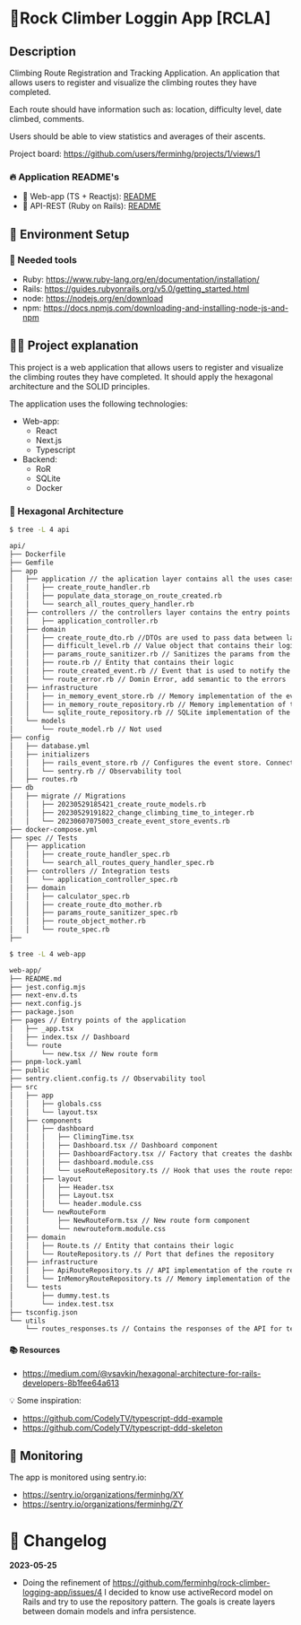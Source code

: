 # 🧗‍Rock Climber Loggin App [RCLA]

## Description

Climbing Route Registration and Tracking Application.
An application that allows users to register and visualize the climbing routes they have completed. 

Each route should have information such as: location, difficulty level, date climbed, comments. 

Users should be able to view statistics and averages of their ascents.

Project board: https://github.com/users/ferminhg/projects/1/views/1 

### 🔥 Application README's

- 🦋 Web-app (TS + Reactjs): [README](/web-app/README.md)
- 🚂 API-REST (Ruby on Rails): [README](/api/README.md)

## 🚀 Environment Setup

### 🐳 Needed tools

- Ruby: https://www.ruby-lang.org/en/documentation/installation/
- Rails: https://guides.rubyonrails.org/v5.0/getting_started.html
- node: https://nodejs.org/en/download
- npm: https://docs.npmjs.com/downloading-and-installing-node-js-and-npm


## 👩‍💻 Project explanation

This project is a web application that allows users to register and visualize the climbing routes they have completed.
It should apply the hexagonal architecture and the SOLID principles. 

The application uses the following technologies:
- Web-app:
  - React
  - Next.js
  - Typescript
- Backend:
  - RoR
  - SQLite
  - Docker

### 🎯 Hexagonal Architecture

```bash
$ tree -L 4 api

api/
├── Dockerfile
├── Gemfile
├── app
│   ├── application // the aplication layer contains all the uses cases of the application. They use ports, are agnostic to the infra implementation
│   │   ├── create_route_handler.rb
│   │   ├── populate_data_storage_on_route_created.rb
│   │   └── search_all_routes_query_handler.rb
│   ├── controllers // the controllers layer contains the entry points of the application. They use the application layer and define the infra implementation
│   │   ├── application_controller.rb
│   ├── domain
│   │   ├── create_route_dto.rb //DTOs are used to pass data between layers
│   │   ├── difficult_level.rb // Value object that contains their logic
│   │   ├── params_route_sanitizer.rb // Sanitizes the params from the controller
│   │   ├── route.rb // Entity that contains their logic
│   │   ├── route_created_event.rb // Event that is used to notify the application layer
│   │   └── route_error.rb // Domin Error, add semantic to the errors
│   ├── infrastructure
│   │   ├── in_memory_event_store.rb // Memory implementation of the event store, used for testing
│   │   ├── in_memory_route_repository.rb // Memory implementation of the route repository, used for testing
│   │   └── sqlite_route_repository.rb // SQLite implementation of the route repository
│   └── models
│       └── route_model.rb // Not used
├── config
│   ├── database.yml
│   ├── initializers
│   │   ├── rails_event_store.rb // Configures the event store. Connect events and subscribers
│   │   └── sentry.rb // Observability tool
│   ├── routes.rb
├── db
│   ├── migrate // Migrations
│   │   ├── 20230529185421_create_route_models.rb
│   │   ├── 20230529191822_change_climbing_time_to_integer.rb
│   │   └── 20230607075003_create_event_store_events.rb
├── docker-compose.yml
├── spec // Tests
│   ├── application
│   │   ├── create_route_handler_spec.rb
│   │   └── search_all_routes_query_handler_spec.rb
│   ├── controllers // Integration tests
│   │   └── application_controller_spec.rb
│   ├── domain
│   │   ├── calculator_spec.rb
│   │   ├── create_route_dto_mother.rb
│   │   ├── params_route_sanitizer_spec.rb
│   │   ├── route_object_mother.rb
│   │   └── route_spec.rb
├──

```


```bash
$ tree -L 4 web-app

web-app/
├── README.md
├── jest.config.mjs
├── next-env.d.ts
├── next.config.js
├── package.json
├── pages // Entry points of the application
│   ├── _app.tsx
│   ├── index.tsx // Dashboard
│   └── route
│       └── new.tsx // New route form
├── pnpm-lock.yaml
├── public
├── sentry.client.config.ts // Observability tool
├── src
│   ├── app
│   │   ├── globals.css
│   │   └── layout.tsx
│   ├── components
│   │   ├── dashboard
│   │   │   ├── ClimingTime.tsx
│   │   │   ├── Dashboard.tsx // Dashboard component
│   │   │   ├── DashboardFactory.tsx // Factory that creates the dashboard
│   │   │   ├── dashboard.module.css
│   │   │   └── useRouteRepository.ts // Hook that uses the route repository
│   │   ├── layout
│   │   │   ├── Header.tsx
│   │   │   ├── Layout.tsx
│   │   │   └── header.module.css
│   │   └── newRouteForm
│   │       ├── NewRouteForm.tsx // New route form component
│   │       └── newrouteform.module.css
│   ├── domain
│   │   ├── Route.ts // Entity that contains their logic
│   │   └── RouteRepository.ts // Port that defines the repository
│   ├── infrastructure
│   │   ├── ApiRouteRepository.ts // API implementation of the route repository
│   │   └── InMemoryRouteRepository.ts // Memory implementation of the route repository, used for testing
│   └── tests
│       ├── dummy.test.ts
│       └── index.test.tsx
├── tsconfig.json
└── utils
    └── routes_responses.ts // Contains the responses of the API for testing purposes

```

#### 📚 Resources
- https://medium.com/@vsavkin/hexagonal-architecture-for-rails-developers-8b1fee64a613

💡 Some inspiration:

- https://github.com/CodelyTV/typescript-ddd-example
- https://github.com/CodelyTV/typescript-ddd-skeleton


## 📱 Monitoring

The app is monitored using sentry.io:
- https://sentry.io/organizations/ferminhg/XY
- https://sentry.io/organizations/ferminhg/ZY


# 📓 Changelog

**2023-05-25**
- Doing the refinement of https://github.com/ferminhg/rock-climber-logging-app/issues/4 I decided to know use activeRecord model on Rails and try to use the repository pattern. The goals is create layers between domain models and infra persistence. 

